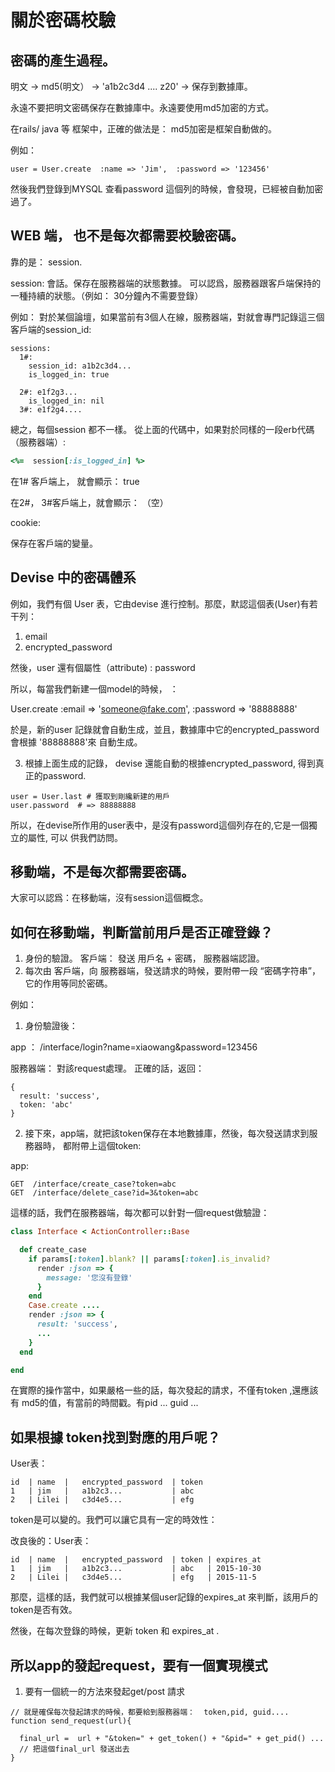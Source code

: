 # 關於密碼校驗

## 密碼的產生過程。

明文 -> md5(明文）  ->  'a1b2c3d4 .... z20' -> 保存到數據庫。

永遠不要把明文密碼保存在數據庫中。永遠要使用md5加密的方式。

在rails/ java 等 框架中，正確的做法是： md5加密是框架自動做的。

例如：

```
user = User.create  :name => 'Jim',  :password => '123456'
```

然後我們登錄到MYSQL 查看password 這個列的時候，會發現，已經被自動加密過了。

## WEB 端， 也不是每次都需要校驗密碼。

靠的是： session.

session: 會話。保存在服務器端的狀態數據。
可以認爲，服務器跟客戶端保持的一種持續的狀態。（例如： 30分鐘內不需要登錄）

例如： 對於某個論壇，如果當前有3個人在線，服務器端，對就會專門記錄這三個客戶端的session_id:

```
sessions:
  1#:
    session_id: a1b2c3d4...
    is_logged_in: true

  2#: e1f2g3...
    is_logged_in: nil
  3#: e1f2g4....

```

總之，每個session 都不一樣。
從上面的代碼中，如果對於同樣的一段erb代碼（服務器端）:

```ruby
<%=  session[:is_logged_in] %>
```

在1# 客戶端上， 就會顯示：  true

在2#， 3#客戶端上，就會顯示：    （空）

cookie:

保存在客戶端的變量。

## Devise 中的密碼體系

例如，我們有個 User 表，它由devise 進行控制。那麼，默認這個表(User)有若干列：

1. email
2. encrypted_password

然後，user 還有個屬性（attribute) :   password

所以，每當我們新建一個model的時候， ：

User.create :email => 'someone@fake.com', :password => '88888888'

於是，新的user 記錄就會自動生成，並且，數據庫中它的encrypted_password 會根據 '88888888'來
自動生成。

3. 根據上面生成的記錄， devise 還能自動的根據encrypted_password, 得到真正的password.

```
user = User.last # 獲取到剛纔新建的用戶
user.password  # => 88888888
```

所以，在devise所作用的user表中，是沒有password這個列存在的,它是一個獨立的屬性, 可以
供我們訪問。

## 移動端，不是每次都需要密碼。
大家可以認爲：在移動端，沒有session這個概念。

## 如何在移動端，判斷當前用戶是否正確登錄？

1. 身份的驗證。  客戶端： 發送 用戶名 + 密碼， 服務器端認證。
2. 每次由 客戶端，向 服務器端，發送請求的時候，要附帶一段 “密碼字符串”，它的作用等同於密碼。

例如：
1. 身份驗證後：

app ：  /interface/login?name=xiaowang&password=123456

服務器端： 對該request處理。 正確的話，返回：

```
{
  result: 'success',
  token: 'abc'
}
```

2. 接下來，app端，就把該token保存在本地數據庫，然後，每次發送請求到服務器時，
都附帶上這個token:

app:

```
GET  /interface/create_case?token=abc
GET  /interface/delete_case?id=3&token=abc
```


這樣的話，我們在服務器端，每次都可以針對一個request做驗證：

```ruby
class Interface < ActionController::Base

  def create_case
    if params[:token].blank? || params[:token].is_invalid?
      render :json => {
        message: '您沒有登錄'
      }
    end
    Case.create ....
    render :json => {
      result: 'success',
      ...
    }
  end

end
```

在實際的操作當中，如果嚴格一些的話，每次發起的請求，不僅有token ,還應該有
md5的值，有當前的時間戳。有pid ... guid ...

## 如果根據 token找到對應的用戶呢？

User表：

```
id  | name  |   encrypted_password  | token
1   | jim   |   a1b2c3...           | abc
2   | Lilei |   c3d4e5...           | efg
```

token是可以變的。我們可以讓它具有一定的時效性：

改良後的：User表：

```
id  | name  |   encrypted_password  | token | expires_at
1   | jim   |   a1b2c3...           | abc   | 2015-10-30
2   | Lilei |   c3d4e5...           | efg   | 2015-11-5
```

那麼，這樣的話，我們就可以根據某個user記錄的expires_at 來判斷，該用戶的token是否有效。

然後，在每次登錄的時候，更新 token 和 expires_at .


## 所以app的發起request，要有一個實現模式

1. 要有一個統一的方法來發起get/post 請求


```
// 就是確保每次發起請求的時候，都要給到服務器端：  token,pid, guid....
function send_request(url){

  final_url =  url + "&token=" + get_token() + "&pid=" + get_pid() ...
  // 把這個final_url 發送出去
}
```
